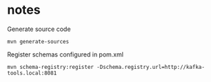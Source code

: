 # notes

Generate source code

```
mvn generate-sources
```

Register schemas configured in pom.xml

```
mvn schema-registry:register -Dschema.registry.url=http://kafka-tools.local:8081
```

